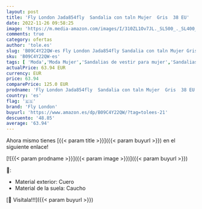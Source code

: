 ```yaml
---
layout: post
title: 'Fly London Jada854fly  Sandalia con taln Mujer  Gris  38 EU'
date: 2022-11-26 09:58:25
image: 'https://m.media-amazon.com/images/I/310ZL1Ov7JL._SL500_._SL400_.jpg'
comments: true
category: ofertas
author: 'tole.es'
slug: 'B09C4Y22QW-es Fly London Jada854fly Sandalia con taln Mujer Gris 38 EU'
sku: 'B09C4Y22QW-es'
tags: [ 'Moda','Moda Mujer','Sandalias de vestir para mujer','Sandalias y palas de mujer','Zapatos para mujer','fly london','sandalia','🇪🇸', ]
actualPrice: 63.94 EUR
currency: EUR
price: 63.94
comparePrice: 125.0 EUR
prodname: 'Fly London Jada854fly  Sandalia con taln Mujer  Gris  38 EU'
country: 'es'
flag: '🇪🇸'
brand: 'Fly London'
buyurl: 'https://www.amazon.es/dp/B09C4Y22QW/?tag=tolees-21'
descuento: '48.85'
average: '63.94'
---
```


Ahora mismo tienes [{{< param title >}}]({{< param buyurl >}}) en el siguiente enlace!

[![{{< param prodname >}}]({{< param image >}})]({{< param buyurl >}})

🔎:

- Material exterior: Cuero
- Material de la suela: Caucho

[🛒 Visítala!!!]({{< param buyurl >}})
